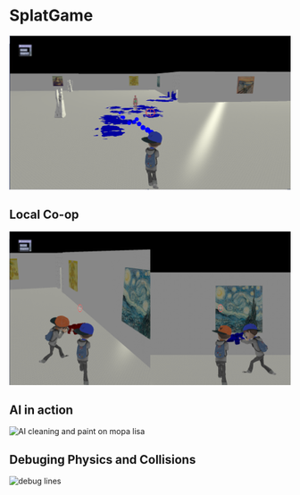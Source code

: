 # SplatGame
![Alt text](splatatthemuseumstuff/splats.PNG "Player Painting on the Game World")
## Local Co-op
![Alt text](splatatthemuseumstuff/splitscreen.PNG "SplitScreen Game Mode")
## AI in action
![AI cleaning and paint on mopa lisa](https://github.com/Team2-PaintGame/Team2-PaintingGame/assets/52098098/0911fa5c-4dd9-4d4f-a826-3827aaabe2d1)
## Debuging Physics and Collisions
![debug lines](https://github.com/Team2-PaintGame/Team2-PaintingGame/assets/52098098/a5242969-a182-41aa-877e-4f51463b30ed)

